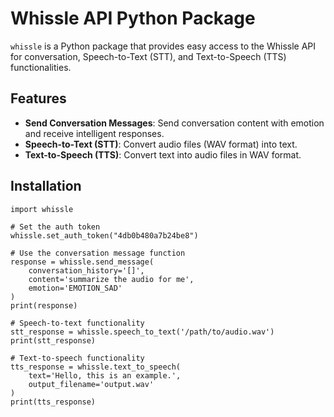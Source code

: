 # Whissle API Python Package

`whissle` is a Python package that provides easy access to the Whissle API for conversation, Speech-to-Text (STT), and Text-to-Speech (TTS) functionalities. 

## Features

- **Send Conversation Messages**: Send conversation content with emotion and receive intelligent responses.
- **Speech-to-Text (STT)**: Convert audio files (WAV format) into text.
- **Text-to-Speech (TTS)**: Convert text into audio files in WAV format.

## Installation

```
import whissle

# Set the auth token
whissle.set_auth_token("4db0b480a7b24be8")

# Use the conversation message function
response = whissle.send_message(
    conversation_history='[]',
    content='summarize the audio for me',
    emotion='EMOTION_SAD'
)
print(response)

# Speech-to-text functionality
stt_response = whissle.speech_to_text('/path/to/audio.wav')
print(stt_response)

# Text-to-speech functionality
tts_response = whissle.text_to_speech(
    text='Hello, this is an example.',
    output_filename='output.wav'
)
print(tts_response)
```


